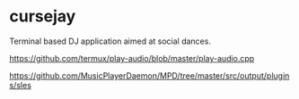 # cursejay
Terminal based DJ application aimed at social dances.

https://github.com/termux/play-audio/blob/master/play-audio.cpp

https://github.com/MusicPlayerDaemon/MPD/tree/master/src/output/plugins/sles
